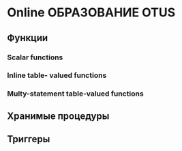# Online ОБРАЗОВАНИЕ OTUS
## Функции
### Scalar functions
### Inline table- valued functions
### Multy-statement table-valued functions
## Хранимые процедуры
## Триггеры
